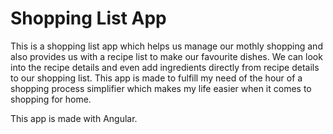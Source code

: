 # Shopping List App

This is a shopping list app which helps us manage our mothly shopping and also provides us with a recipe list to make our favourite dishes.
We can look into the recipe details and even add ingredients directly from recipe details to our shopping list. This app is made to fulfill my need of the hour of a shopping process simplifier which makes my life easier when it comes to shopping for home.

This app is made with Angular.
